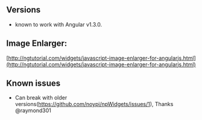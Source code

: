## Versions
- known to work with Angular v1.3.0.

## Image Enlarger:

[http://ngtutorial.com/widgets/javascript-image-enlarger-for-angularjs.html](http://ngtutorial.com/widgets/javascript-image-enlarger-for-angularjs.html)


## Known issues
- Can break with older versions(https://github.com/noypi/npWidgets/issues/1), 
  Thanks @raymond301

